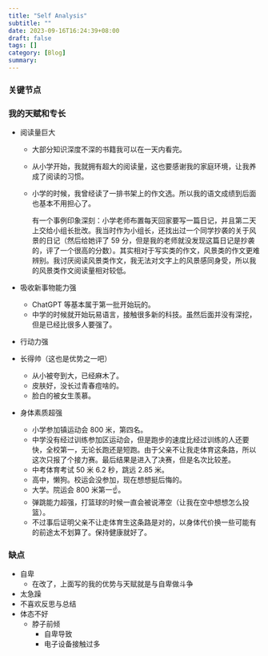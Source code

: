 ```yaml
---
title: "Self Analysis"
subtitle: ""
date: 2023-09-16T16:24:39+08:00
draft: false
tags: []
category: [Blog]
summary: 
---
```


### 关键节点

### 我的天赋和专长

- 阅读量巨大

  - 大部分知识深度不深的书籍我可以在一天内看完。

  - 从小学开始，我就拥有超大的阅读量，这也要感谢我的家庭环境，让我养成了阅读的习惯。

  - 小学的时候，我曾经读了一排书架上的作文选。所以我的语文成绩到后面也基本不用担心了。

    有一个事例印象深刻：小学老师布置每天回家要写一篇日记，并且第二天上交给小组长批改。我当时作为小组长，还找出过一个同学抄袭的关于风景的日记（然后给她评了 59 分，但是我的老师就没发现这篇日记是抄袭的，评了一个很高的分数）。其实相对于写实类的作文，风景类的作文更难辨别。我讨厌阅读风景类作文，我无法对文字上的风景感同身受，所以我的风景类作文阅读量相对较低。

- 吸收新事物能力强

  - ChatGPT 等基本属于第一批开始玩的。
  - 中学的时候就开始玩易语言，接触很多新的科技。虽然后面并没有深挖，但是已经比很多人要强了。

- 行动力强

- 长得帅（这也是优势之一吧）

  - 从小被夸到大，已经麻木了。
  - 皮肤好，没长过青春痘啥的。
  - 脸白的被女生羡慕。

- 身体素质超强

  - 小学参加镇运动会 800 米，第四名。
  - 中学没有经过训练参加区运动会，但是跑步的速度比经过训练的人还要快，全校第一，无论长跑还是短跑。由于父亲不让我走体育这条路，所以这次只报了个接力赛。最后结果是进入了决赛，但是名次比较差。
  - 中考体育考试 50 米 6.2 秒，跳远 2.85 米。
  - 高中，懒狗。校运会没参加，现在想想挺后悔的。
  - 大学。院运会 800 米第一☝️。
  - 弹跳能力超强，打篮球的时候一直会被说滞空（让我在空中想想怎么投篮）。
  - 不过事后证明父亲不让走体育生这条路是对的，以身体代价换一些可能有的前途太不划算了。保持健康就好了。

### 缺点

  - 自卑
    - 在改了，上面写的我的优势与天赋就是与自卑做斗争
  - 太急躁
  - 不喜欢反思与总结
  - 体态不好
    - 脖子前倾
      - 自卑导致
      - 电子设备接触过多
